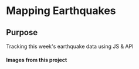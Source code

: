 # Mapping Earthquakes

## Purpose
Tracking this week's earthquake data using JS & API

#### Images from this project
